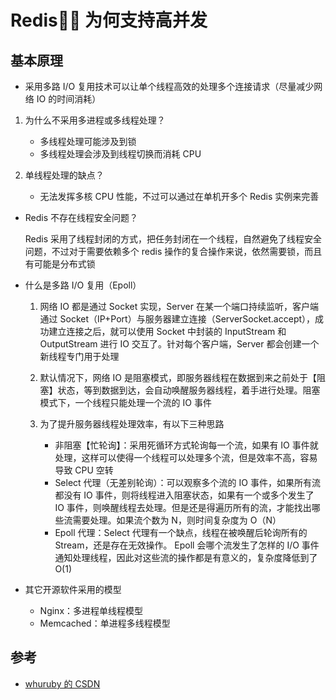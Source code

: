 # Redis 为何支持高并发

## 基本原理

- 采用多路 I/O 复用技术可以让单个线程高效的处理多个连接请求（尽量减少网络 IO 的时间消耗）

1.  为什么不采用多进程或多线程处理？

    - 多线程处理可能涉及到锁
    - 多线程处理会涉及到线程切换而消耗 CPU

2.  单线程处理的缺点？

    - 无法发挥多核 CPU 性能，不过可以通过在单机开多个 Redis 实例来完善

- Redis 不存在线程安全问题？

  Redis 采用了线程封闭的方式，把任务封闭在一个线程，自然避免了线程安全问题，不过对于需要依赖多个 redis 操作的复合操作来说，依然需要锁，而且有可能是分布式锁

- 什么是多路 I/O 复用（Epoll）

  1. 网络 IO 都是通过 Socket 实现，Server 在某一个端口持续监听，客户端通过 Socket（IP+Port）与服务器建立连接（ServerSocket.accept），成功建立连接之后，就可以使用 Socket 中封装的 InputStream 和 OutputStream 进行 IO 交互了。针对每个客户端，Server 都会创建一个新线程专门用于处理
  2. 默认情况下，网络 IO 是阻塞模式，即服务器线程在数据到来之前处于【阻塞】状态，等到数据到达，会自动唤醒服务器线程，着手进行处理。阻塞模式下，一个线程只能处理一个流的 IO 事件
  3. 为了提升服务器线程处理效率，有以下三种思路

     - 非阻塞【忙轮询】：采用死循环方式轮询每一个流，如果有 IO 事件就处理，这样可以使得一个线程可以处理多个流，但是效率不高，容易导致 CPU 空转
     - Select 代理（无差别轮询）：可以观察多个流的 IO 事件，如果所有流都没有 IO 事件，则将线程进入阻塞状态，如果有一个或多个发生了 IO 事件，则唤醒线程去处理。但是还是得遍历所有的流，才能找出哪些流需要处理。如果流个数为 N，则时间复杂度为 O（N）
     - Epoll 代理：Select 代理有一个缺点，线程在被唤醒后轮询所有的 Stream，还是存在无效操作。 Epoll 会哪个流发生了怎样的 I/O 事件通知处理线程，因此对这些流的操作都是有意义的，复杂度降低到了 O(1)

- 其它开源软件采用的模型

  - Nginx：多进程单线程模型
  - Memcached：单进程多线程模型

## 参考

- [whuruby 的 CSDN](https://blog.csdn.net/liupeng_qwert/article/details/77263187)
